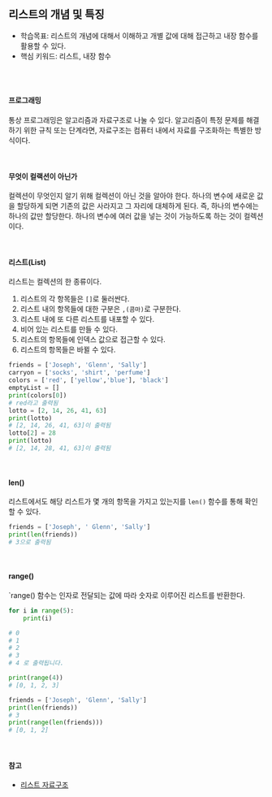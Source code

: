 ## 리스트의 개념 및 특징

- 학습목표: 리스트의 개념에 대해서 이해하고 개별 값에 대해 접근하고 내장 함수를 활용할 수 있다.
- 핵심 키워드: 리스트, 내장 함수

<br></br>

#### 프로그래밍

통상 프로그래밍은 알고리즘과 자료구조로 나눌 수 있다. 알고리즘이 특정 문제를 해결하기 위한 규칙 또는 단계라면, 자료구조는 컴퓨터 내에서 자료를 구조화하는 특별한 방식이다.

<br/>

#### 무엇이 컬랙션이 아닌가

컬렉션이 무엇인지 알기 위해 컬렉션이 아닌 것을 알아야 한다. 하나의 변수에 새로운 값을 할당하게 되면 기존의 값은 사라지고 그 자리에 대체하게 된다.
즉, 하나의 변수에는 하나의 값만 할당한다. 하나의 변수에 여러 값을 넣는 것이 가능하도록 하는 것이 컬렉션이다.

<br/>

#### 리스트(List)

리스트는 컬렉션의 한 종류이다.

1. 리스트의 각 항목들은 `[]`로 둘러싼다.
2. 리스트 내의 항목들에 대한 구분은 `,(콤마)`로 구분한다.
3. 리스트 내에 또 다른 리스트를 내포할 수 있다.
4. 비어 있는 리스트를 만들 수 있다.
5. 리스트의 항목들에 인덱스 값으로 접근할 수 있다.
6. 리스트의 항목들은 바뀔 수 있다.

```python
friends = ['Joseph', 'Glenn', 'Sally']
carryon = ['socks', 'shirt', 'perfume']
colors = ['red', ['yellow','blue'], 'black']
emptyList = []
print(colors[0])
# red라고 출력됨
lotto = [2, 14, 26, 41, 63]
print(lotto)
# [2, 14, 26, 41, 63]이 출력됨
lotto[2] = 28
print(lotto)
# [2, 14, 28, 41, 63]이 출력됨
```

<br/>

#### len()

리스트에서도 해당 리스트가 몇 개의 항목을 가지고 있는지를 `len()` 함수를 통해 확인할 수 있다.

```python
friends = ['Joseph', ' Glenn', 'Sally']
print(len(friends))
# 3으로 출력됨
```

<br/>

#### range()

`range() 함수는 인자로 전달되는 값에 따라 숫자로 이루어진 리스트를 반환한다.

```python
for i in range(5):
    print(i)

# 0
# 1
# 2
# 3
# 4 로 출력됩니다.

print(range(4))
# [0, 1, 2, 3]

friends = ['Joseph', 'Glenn', 'Sally']
print(len(friends))
# 3
print(range(len(friends)))
# [0, 1, 2]
```

<br/>

#### 참고

- [리스트 자료구조](https://docs.python.org/3/tutorial/datastructures.html)